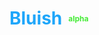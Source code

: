 <h1 style="display: flex; align-items: center; color: #1ea6fa">
  Bluish
  <span style="margin-left: 10px; font-size: 12px; color: #43eb34">alpha</span>
</h1>
